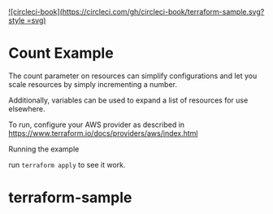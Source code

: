 [![circleci-book](https://circleci.com/gh/circleci-book/terraform-sample.svg?style =svg)](https://app.circleci.com/pipelines/github/circleci-book/terraform-sample)

# Count Example

The count parameter on resources can simplify configurations
and let you scale resources by simply incrementing a number.

Additionally, variables can be used to expand a list of resources
for use elsewhere.

To run, configure your AWS provider as described in https://www.terraform.io/docs/providers/aws/index.html

Running the example

run `terraform apply` to see it work.
# terraform-sample
